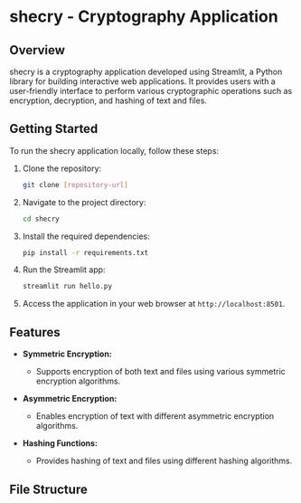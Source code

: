 # shecry - Cryptography Application

## Overview

shecry is a cryptography application developed using Streamlit, a Python library for building interactive web applications. It provides users with a user-friendly interface to perform various cryptographic operations such as encryption, decryption, and hashing of text and files.

## Getting Started

To run the shecry application locally, follow these steps:

1. Clone the repository:

    ```bash
    git clone [repository-url]
    ```

2. Navigate to the project directory:

    ```bash
    cd shecry
    ```

3. Install the required dependencies:

    ```bash
    pip install -r requirements.txt
    ```

4. Run the Streamlit app:

    ```bash
    streamlit run hello.py
    ```

5. Access the application in your web browser at `http://localhost:8501`.

## Features

- **Symmetric Encryption:**
  - Supports encryption of both text and files using various symmetric encryption algorithms.
  
- **Asymmetric Encryption:**
  - Enables encryption of text with different asymmetric encryption algorithms.

- **Hashing Functions:**
  - Provides hashing of text and files using different hashing algorithms.

## File Structure


